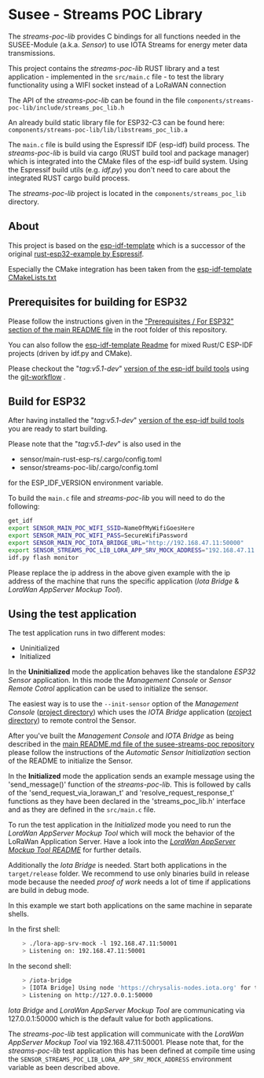 # Susee - Streams POC Library

The *streams-poc-lib* provides C bindings for all functions needed in the SUSEE-Module (a.k.a. *Sensor*) to
use IOTA Streams for energy meter data transmissions.

This project contains the *streams-poc-lib* RUST library and a test application - implemented in the `src/main.c` file - to test the library functionality
using a WIFI socket instead of a LoRaWAN connection

The API of the *streams-poc-lib* can be found in the file `components/streams-poc-lib/include/streams_poc_lib.h`

An already build static library file for ESP32-C3 can be found here: `components/streams-poc-lib/lib/libstreams_poc_lib.a`

The `main.c` file is build using the Espressif IDF (esp-idf) build process. The *streams-poc-lib* is build via cargo
(RUST build tool and package manager) which is integrated into the CMake files of the esp-idf build system.
Using the Espressif build utils (e.g. *idf.py*) you don't need to care about the integrated RUST cargo build process. 

The *streams-poc-lib* project is located in the `components/streams_poc_lib` directory.

## About
This project is based on the
[esp-idf-template](https://github.com/esp-rs/esp-idf-template/blob/master/README-cmake.md)
which is a successor of the original [rust-esp32-example by Espressif](https://github.com/espressif/rust-esp32-example).

Especially the CMake integration has been taken from the
[esp-idf-template CMakeLists.txt](https://github.com/esp-rs/esp-idf-template/blob/master/cmake/components/rust-%7B%7Bproject-name%7D%7D/CMakeLists.txt)

## Prerequisites for building for ESP32

Please follow the instructions given in the
["Prerequisites / For ESP32" section of the main README file](../../README.md#for-esp32) in the root 
folder of this repository. 

You can also follow the [esp-idf-template Readme](https://github.com/esp-rs/esp-idf-template/blob/master/README-cmake.md)
for mixed Rust/C ESP-IDF projects (driven by idf.py and CMake).

Please checkout the "*tag:v5.1-dev*"
[version of the esp-idf build tools](https://github.com/espressif/esp-idf/releases/tag/v5.1-dev)
using the 
[git-workflow](https://docs.espressif.com/projects/esp-idf/en/latest/esp32/versions.html#git-workflow)
.

## Build for ESP32

After having installed the "*tag:v5.1-dev*"
[version of the esp-idf build tools](https://github.com/espressif/esp-idf/releases/tag/v5.1-dev)
you are ready to start building.

Please note that the "*tag:v5.1-dev*" is also used in the

* sensor/main-rust-esp-rs/.cargo/config.toml
* sensor/streams-poc-lib/.cargo/config.toml

for the ESP_IDF_VERSION environment variable. 

To build the `main.c` file and *streams-poc-lib* you will need to do the following:
```bash
get_idf
export SENSOR_MAIN_POC_WIFI_SSID=NameOfMyWifiGoesHere
export SENSOR_MAIN_POC_WIFI_PASS=SecureWifiPassword
export SENSOR_MAIN_POC_IOTA_BRIDGE_URL="http://192.168.47.11:50000" 
export SENSOR_STREAMS_POC_LIB_LORA_APP_SRV_MOCK_ADDRESS="192.168.47.11:50001" 
idf.py flash monitor
``` 
Please replace the ip address in the above given example with the ip address of the machine
that runs the specific application (*Iota Bridge* & *LoraWan AppServer Mockup Tool*).

## Using the test application

The test application runs in two different modes:
* Uninitialized
* Initialized

In the **Uninitialized** mode the application behaves like the standalone *ESP32 Sensor* application. In this mode
the *Management Console* or *Sensor Remote Cotrol* application can be used to initialize the sensor. 

The easiest way is to use the `--init-sensor` option of the *Management Console* ([project directory](../../management-console))
which uses the *IOTA Bridge* application ([project directory](../../iota-bridge)) to remote control the Sensor.

After you've built the *Management Console* and *IOTA Bridge* as being
described in the [main README.md file of the susee-streams-poc repository](../../README.md)
please follow the instructions of the *Automatic Sensor Initialization* section of the README to initialize the Sensor.

In the **Initialized** mode the application sends an example message using the 'send_message()' function of the
*streams-poc-lib*. This is followed by calls of the 'send_request_via_lorawan_t' and 'resolve_request_response_t'
functions as they have been declared in the 'streams_poc_lib.h' interface and as they are defined in the `src/main.c` file.

To run the test application in the *Initialized* mode you need to run the *LoraWan AppServer Mockup Tool*
which will mock the behavior of the LoRaWan Application Server.
Have a look into the [*LoraWan AppServer Mockup Tool README*](../../lora-app-srv-mock/README.md) for further details.

Additionally the *Iota Bridge* is needed. Start both applications in the `target/release` folder.
We recommend to use only binaries build in release mode because the needed *proof of work* needs a lot of time
if applications are build in debug mode.

In this example we start both applications on the same machine in separate shells.

In the first shell:
```bash
    > ./lora-app-srv-mock -l 192.168.47.11:50001
    > Listening on: 192.168.47.11:50001
```

In the second shell:

```bash
    > /iota-bridge
    > [IOTA Bridge] Using node 'https://chrysalis-nodes.iota.org' for tangle connection
    > Listening on http://127.0.0.1:50000
```

*Iota Bridge* and *LoraWan AppServer Mockup Tool* are communicating via 127.0.0.1:50000 which is the default value
for both applications. 

The *streams-poc-lib* test application will communicate with the *LoraWan AppServer Mockup Tool*
via 192.168.47.11:50001. Please note that, for the *streams-poc-lib* test application this has been defined at compile
time using the `SENSOR_STREAMS_POC_LIB_LORA_APP_SRV_MOCK_ADDRESS` environment variable as been described above.
 